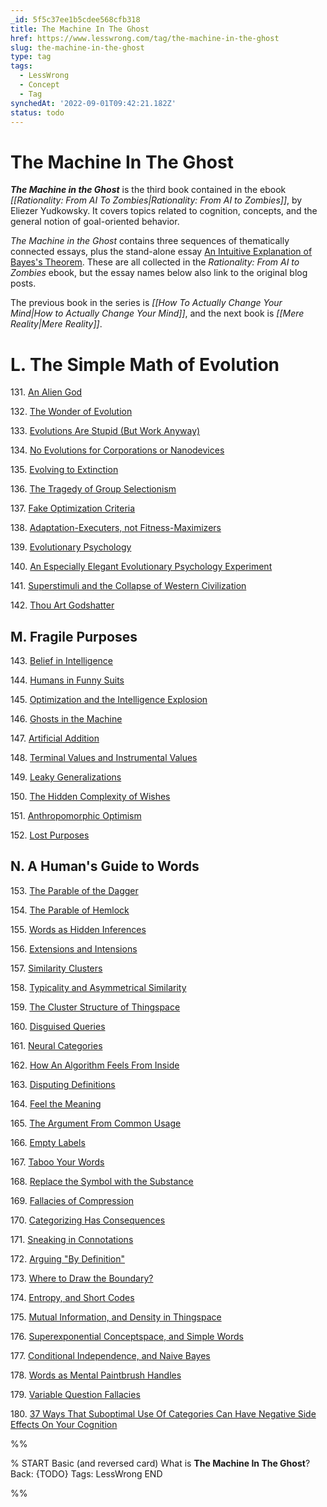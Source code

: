 ```yaml
---
_id: 5f5c37ee1b5cdee568cfb318
title: The Machine In The Ghost
href: https://www.lesswrong.com/tag/the-machine-in-the-ghost
slug: the-machine-in-the-ghost
type: tag
tags:
  - LessWrong
  - Concept
  - Tag
synchedAt: '2022-09-01T09:42:21.182Z'
status: todo
---
```


# The Machine In The Ghost

***The Machine in the Ghost*** is the third book contained in the ebook *[[Rationality: From AI To Zombies|Rationality: From AI to Zombies]]*, by Eliezer Yudkowsky. It covers topics related to cognition, concepts, and the general notion of goal-oriented behavior.

*The Machine in the Ghost* contains three sequences of thematically connected essays, plus the stand-alone essay [An Intuitive Explanation of Bayes's Theorem](http://www.yudkowsky.net/rational/bayes). These are all collected in the *Rationality: From AI to Zombies* ebook, but the essay names below also link to the original blog posts.

The previous book in the series is *[[How To Actually Change Your Mind|How to Actually Change Your Mind]]*, and the next book is *[[Mere Reality|Mere Reality]]*.

L. The Simple Math of Evolution
===============================

131\. [An Alien God](http://lesswrong.com/lw/kr/an_alien_god/)

132\. [The Wonder of Evolution](http://lesswrong.com/lw/ks/the_wonder_of_evolution/)

133\. [Evolutions Are Stupid (But Work Anyway)](http://lesswrong.com/lw/kt/evolutions_are_stupid_but_work_anyway/)

134\. [No Evolutions for Corporations or Nanodevices](http://lesswrong.com/lw/l6/no_evolutions_for_corporations_or_nanodevices/)

135\. [Evolving to Extinction](http://lesswrong.com/lw/l5/evolving_to_extinction/)

136\. [The Tragedy of Group Selectionism](http://lesswrong.com/lw/kw/the_tragedy_of_group_selectionism/)

137\. [Fake Optimization Criteria](http://lesswrong.com/lw/kz/fake_optimization_criteria/)

138\. [Adaptation-Executers, not Fitness-Maximizers](http://lesswrong.com/lw/l0/adaptationexecuters_not_fitnessmaximizers/)

139\. [Evolutionary Psychology](http://lesswrong.com/lw/l1/evolutionary_psychology/)

140\. [An Especially Elegant Evolutionary Psychology Experiment](http://lesswrong.com/lw/yj/an_especially_elegant_evpsych_experiment/)

141\. [Superstimuli and the Collapse of Western Civilization](http://lesswrong.com/lw/h3/superstimuli_and_the_collapse_of_western/)

142\. [Thou Art Godshatter](http://lesswrong.com/lw/l3/thou_art_godshatter/)

## M. Fragile Purposes

143\. [Belief in Intelligence](http://lesswrong.com/lw/v8/belief_in_intelligence/)

144\. [Humans in Funny Suits](http://lesswrong.com/lw/so/humans_in_funny_suits/)

145\. [Optimization and the Intelligence Explosion](http://lesswrong.com/lw/rk/optimization_and_the_singularity/)

146\. [Ghosts in the Machine](http://lesswrong.com/lw/rf/ghosts_in_the_machine/)

147\. [Artificial Addition](http://lesswrong.com/lw/l9/artificial_addition/)

148\. [Terminal Values and Instrumental Values](http://lesswrong.com/lw/l4/terminal_values_and_instrumental_values/)

149\. [Leaky Generalizations](http://lesswrong.com/lw/lc/leaky_generalizations/)

150\. [The Hidden Complexity of Wishes](http://lesswrong.com/lw/ld/the_hidden_complexity_of_wishes/)

151\. [Anthropomorphic Optimism](http://lesswrong.com/lw/st/anthropomorphic_optimism/)

152\. [Lost Purposes](http://lesswrong.com/lw/le/lost_purposes/)

## N. A Human's Guide to Words

153\. [The Parable of the Dagger](http://lesswrong.com/lw/ne/the_parable_of_the_dagger)

154\. [The Parable of Hemlock](http://lesswrong.com/lw/nf/the_parable_of_hemlock)

155\. [Words as Hidden Inferences](http://lesswrong.com/lw/ng/words_as_hidden_inferences)

156\. [Extensions and Intensions](http://lesswrong.com/lw/nh/extensions_and_intensions)

157\. [Similarity Clusters](http://lesswrong.com/lw/nj/similarity_clusters)

158\. [Typicality and Asymmetrical Similarity](http://lesswrong.com/lw/nk/typicality_and_asymmetrical_similarity)

159\. [The Cluster Structure of Thingspace](http://lesswrong.com/lw/nl/the_cluster_structure_of_thingspace)

160\. [Disguised Queries](http://lesswrong.com/lw/nm/disguised_queries)

161\. [Neural Categories](http://lesswrong.com/lw/nn/neural_categories)

162\. [How An Algorithm Feels From Inside](http://lesswrong.com/lw/no/how_an_algorithm_feels_from_inside)

163\. [Disputing Definitions](http://lesswrong.com/lw/np/disputing_definitions)

164\. [Feel the Meaning](http://lesswrong.com/lw/nq/feel_the_meaning)

165\. [The Argument From Common Usage](http://lesswrong.com/lw/nr/the_argument_from_common_usage)

166\. [Empty Labels](http://lesswrong.com/lw/ns/empty_labels)

167\. [Taboo Your Words](http://lesswrong.com/lw/nu/taboo_your_words)

168\. [Replace the Symbol with the Substance](http://lesswrong.com/lw/nv/replace_the_symbol_with_the_substance)

169\. [Fallacies of Compression](http://lesswrong.com/lw/nw/fallacies_of_compression)

170\. [Categorizing Has Consequences](http://lesswrong.com/lw/nx/categorizing_has_consequences)

171\. [Sneaking in Connotations](http://lesswrong.com/lw/ny/sneaking_in_connotations)

172\. [Arguing "By Definition"](http://lesswrong.com/lw/nz/arguing_by_definition)

173\. [Where to Draw the Boundary?](http://lesswrong.com/lw/o0/where_to_draw_the_boundary)

174\. [Entropy, and Short Codes](http://lesswrong.com/lw/o1/entropy_and_short_codes)

175\. [Mutual Information, and Density in Thingspace](http://lesswrong.com/lw/o2/mutual_information_and_density_in_thingspace)

176\. [Superexponential Conceptspace, and Simple Words](http://lesswrong.com/lw/o3/superexponential_conceptspace_and_simple_words)

177\. [Conditional Independence, and Naive Bayes](http://lesswrong.com/lw/o8/conditional_independence_and_naive_bayes)

178\. [Words as Mental Paintbrush Handles](http://lesswrong.com/lw/o9/words_as_mental_paintbrush_handles)

179\. [Variable Question Fallacies](http://lesswrong.com/lw/oc/variable_question_fallacies)

180\. [37 Ways That Suboptimal Use Of Categories Can Have Negative Side Effects On Your Cognition](http://lesswrong.com/lw/od/37_ways_that_words_can_be_wrong)


%%

% START
Basic (and reversed card)
What is **The Machine In The Ghost**?
Back: {TODO}
Tags: LessWrong
END

%%
	
